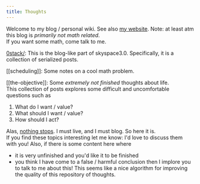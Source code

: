 ```yaml
---
title: Thoughts
---
```

Welcome to my blog / personal wiki. See also [my website](https://awestover.github.io).
Note: at least atm this blog is *primarily not math related*. \
If you want some math, come talk to me. 

[0stack/](https://awestover.github.io/thoughts/0stack/):
This is the blog-like part of skyspace3.0. Specifically, it is a collection of serialized posts. 

[[scheduling]]: 
Some notes on a cool math problem.

[[the-objective]]:
Some *extremely not finished* thoughts about life.\
This collection of posts explores some difficult and uncomfortable questions such as 
1. What do I want / value?
2. What should I want / value?
3. How should I act?

Alas, [nothing stops](https://jzhao.xyz/posts/nothing-stops). I must live, and I must blog. So here it is. \
If you find these topics interesting let me know: I'd love to discuss them with you!
Also, if there is some content here where
- it is very unfinished and you'd like it to be finished
- you think I have come to a false / harmful conclusion
then I implore you to talk to me about this! This seems like a nice algorithm for improving the quality of this repository of thoughts. 
